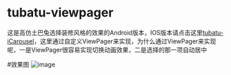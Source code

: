 # tubatu-viewpager
这是高仿土巴兔选择装修风格的效果的Android版本，IOS版本请点击这里[tubatu-iCarousel](https://github.com/hanhailong/tubatu-iCarousel)，这里通过自定义ViewPager来实现，为什么通过ViewPager来实现呢，一是ViewPager很容易实现切换动画效果，二是选择的那一项自动居中

#效果图
![image](http://img.blog.csdn.net/20150928093108444)
